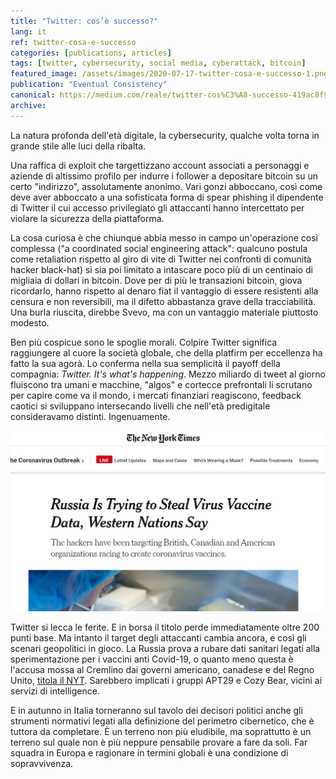 ```yaml
---
title: "Twitter: cos’è successo?"
lang: it
ref: twitter-cosa-e-successo
categories: [publications, articles]
tags: [twitter, cybersecurity, social media, cyberattack, bitcoin]
featured_image: /assets/images/2020-07-17-twitter-cosa-e-successo-1.png
publication: "Eventual Consistency"
canonical: https://medium.com/reale/twitter-cos%C3%A8-successo-419ac8f94e95
archive:
---
```


La natura profonda dell'età digitale, la cybersecurity, qualche volta torna in grande stile alle luci della ribalta.

Una raffica di exploit che targettizzano account associati a personaggi e aziende di altissimo profilo per indurre i follower a depositare bitcoin su un certo "indirizzo", assolutamente anonimo. Vari gonzi abboccano, così come deve aver abboccato a una sofisticata forma di spear phishing il dipendente di Twitter il cui accesso privilegiato gli attaccanti hanno intercettato per violare la sicurezza della piattaforma.

La cosa curiosa è che chiunque abbia messo in campo un'operazione così complessa ("a coordinated social engineering attack": qualcuno postula come retaliation rispetto al giro di vite di Twitter nei confronti di comunità hacker black-hat) si sia poi limitato a intascare poco più di un centinaio di migliaia di dollari in bitcoin. Dove per di più le transazioni bitcoin, giova ricordarlo, hanno rispetto al denaro fiat il vantaggio di essere resistenti alla censura e non reversibili, ma il difetto abbastanza grave della tracciabilità. Una burla riuscita, direbbe Svevo, ma con un vantaggio materiale piuttosto modesto.

Ben più cospicue sono le spoglie morali. Colpire Twitter significa raggiungere al cuore la società globale, che della platfirm per eccellenza ha fatto la sua agorà. Lo conferma nella sua semplicità il payoff della compagnia: *Twitter. It's what's happening*. Mezzo miliardo di tweet al giorno fluiscono tra umani e macchine, "algos" e cortecce prefrontali li scrutano per capire come va il mondo, i mercati finanziari reagiscono, feedback caotici si sviluppano intersecando livelli che nell'età predigitale consideravamo distinti. Ingenuamente.

![NYT: Russia Is Trying to Steal Virus Vaccine Data, Western Nations Say](/assets/images/2020-07-17-twitter-cosa-e-successo-2.png)

Twitter si lecca le ferite. E in borsa il titolo perde immediatamente oltre 200 punti base. Ma intanto il target degli attaccanti cambia ancora, e così gli scenari geopolitici in gioco. La Russia prova a rubare dati sanitari legati alla sperimentazione per i vaccini anti Covid-19, o quanto meno questa è l'accusa mossa al Cremlino dai governi americano, canadese e del Regno Unito, [titola il NYT](https://www.nytimes.com/2020/07/16/us/politics/vaccine-hacking-russia.html). Sarebbero implicati i gruppi APT29 e Cozy Bear, vicini ai servizi di intelligence.

E in autunno in Italia torneranno sul tavolo dei decisori politici anche gli strumenti normativi legati alla definizione del perimetro cibernetico, che è tuttora da completare. È un terreno non più eludibile, ma soprattutto è un terreno sul quale non è più neppure pensabile provare a fare da soli. Far squadra in Europa e ragionare in termini globali è una condizione di sopravvivenza.
